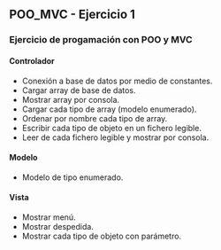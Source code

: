 ## POO_MVC - Ejercicio 1
### Ejercicio de progamación con POO y MVC
#### Controlador
- Conexión a base de datos por medio de constantes.
- Cargar array de base de datos.
- Mostrar array por consola.
- Cargar cada tipo de array (modelo enumerado).
- Ordenar por nombre cada tipo de array.
- Escribir cada tipo de objeto en un fichero legible.
- Leer de cada fichero legible y mostrar por consola.

#### Modelo
- Modelo de tipo enumerado.

#### Vista
- Mostrar menú.
- Mostrar despedida.
- Mostrar cada tipo de objeto con parámetro.
